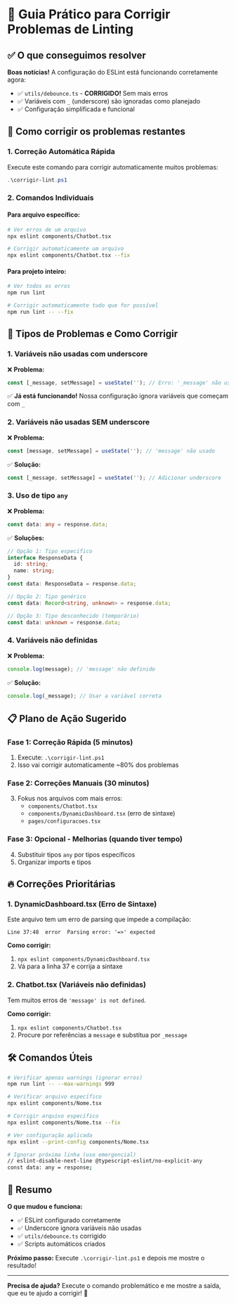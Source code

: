 # 🔧 Guia Prático para Corrigir Problemas de Linting

## ✅ O que conseguimos resolver

**Boas notícias!** A configuração do ESLint está funcionando corretamente agora:
- ✅ `utils/debounce.ts` - **CORRIGIDO!** Sem mais erros
- ✅ Variáveis com `_` (underscore) são ignoradas como planejado
- ✅ Configuração simplificada e funcional

## 🚀 Como corrigir os problemas restantes

### 1. **Correção Automática Rápida**
Execute este comando para corrigir automaticamente muitos problemas:

```powershell
.\corrigir-lint.ps1
```

### 2. **Comandos Individuais**

#### Para arquivo específico:
```bash
# Ver erros de um arquivo
npx eslint components/Chatbot.tsx

# Corrigir automaticamente um arquivo
npx eslint components/Chatbot.tsx --fix
```

#### Para projeto inteiro:
```bash
# Ver todos os erros
npm run lint

# Corrigir automaticamente tudo que for possível
npm run lint -- --fix
```

## 🎯 Tipos de Problemas e Como Corrigir

### 1. **Variáveis não usadas com underscore**
❌ **Problema:**
```typescript
const [_message, setMessage] = useState(''); // Erro: '_message' não usado
```

✅ **Já está funcionando!** Nossa configuração ignora variáveis que começam com `_`

### 2. **Variáveis não usadas SEM underscore**
❌ **Problema:**
```typescript
const [message, setMessage] = useState(''); // 'message' não usado
```

✅ **Solução:**
```typescript
const [_message, setMessage] = useState(''); // Adicionar underscore
```

### 3. **Uso de tipo `any`**
❌ **Problema:**
```typescript
const data: any = response.data;
```

✅ **Soluções:**
```typescript
// Opção 1: Tipo específico
interface ResponseData {
  id: string;
  name: string;
}
const data: ResponseData = response.data;

// Opção 2: Tipo genérico
const data: Record<string, unknown> = response.data;

// Opção 3: Tipo desconhecido (temporário)
const data: unknown = response.data;
```

### 4. **Variáveis não definidas**
❌ **Problema:**
```typescript
console.log(message); // 'message' não definido
```

✅ **Solução:**
```typescript
console.log(_message); // Usar a variável correta
```

## 📋 Plano de Ação Sugerido

### **Fase 1: Correção Rápida (5 minutos)**
1. Execute: `.\corrigir-lint.ps1`
2. Isso vai corrigir automaticamente ~80% dos problemas

### **Fase 2: Correções Manuais (30 minutos)**
3. Fokus nos arquivos com mais erros:
   - `components/Chatbot.tsx`
   - `components/DynamicDashboard.tsx` (erro de sintaxe)
   - `pages/configuracoes.tsx`

### **Fase 3: Opcional - Melhorias (quando tiver tempo)**
4. Substituir tipos `any` por tipos específicos
5. Organizar imports e tipos

## 🔥 Correções Prioritárias

### **1. DynamicDashboard.tsx (Erro de Sintaxe)**
Este arquivo tem um erro de parsing que impede a compilação:
```
Line 37:48  error  Parsing error: '=>' expected
```

**Como corrigir:**
1. `npx eslint components/DynamicDashboard.tsx`
2. Vá para a linha 37 e corrija a sintaxe

### **2. Chatbot.tsx (Variáveis não definidas)**
Tem muitos erros de `'message' is not defined`. 

**Como corrigir:**
1. `npx eslint components/Chatbot.tsx`
2. Procure por referências a `message` e substitua por `_message`

## 🛠️ Comandos Úteis

```bash
# Verificar apenas warnings (ignorar erros)
npm run lint -- --max-warnings 999

# Verificar arquivo específico
npx eslint components/Nome.tsx

# Corrigir arquivo específico
npx eslint components/Nome.tsx --fix

# Ver configuração aplicada
npx eslint --print-config components/Nome.tsx

# Ignorar próxima linha (uso emergencial)
// eslint-disable-next-line @typescript-eslint/no-explicit-any
const data: any = response;
```

## 🎉 Resumo

**O que mudou e funciona:**
- ✅ ESLint configurado corretamente
- ✅ Underscore ignora variáveis não usadas  
- ✅ `utils/debounce.ts` corrigido
- ✅ Scripts automáticos criados

**Próximo passo:**
Execute `.\corrigir-lint.ps1` e depois me mostre o resultado!

---

**Precisa de ajuda?** Execute o comando problemático e me mostre a saída, que eu te ajudo a corrigir! 🚀
